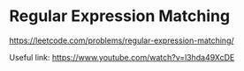 # Regular Expression Matching

https://leetcode.com/problems/regular-expression-matching/

Useful link: https://www.youtube.com/watch?v=l3hda49XcDE
